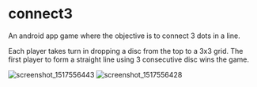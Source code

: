# connect3
An android app game where the objective is to connect 3 dots in a line.

Each player takes turn in dropping a disc from the top to a 3x3 grid. The first player to form a straight line using 3 consecutive disc wins the game.

![screenshot_1517556443](https://user-images.githubusercontent.com/33678322/35721812-b7318066-07a8-11e8-9efe-6c9ab2722f12.png)
![screenshot_1517556428](https://user-images.githubusercontent.com/33678322/35721837-d6df53d4-07a8-11e8-90c3-63ae72d57b82.png)
